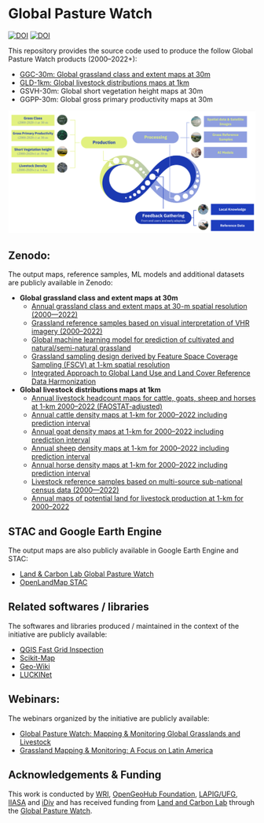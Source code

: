 # Global Pasture Watch

[![DOI](https://zenodo.org/badge/DOI/10.5281/zenodo.13890401.svg)](https://doi.org/10.5281/zenodo.13890401)
[![DOI](https://zenodo.org/badge/DOI/10.5281/zenodo.14933636.svg)](https://doi.org/10.5281/zenodo.14933636)

This repository provides the source code used to produce the follow Global Pasture Watch products (2000–2022+):
* [GGC-30m: Global grassland class and extent maps at 30m](ggc-30m/README.md)
* [GLD-1km: Global livestock distributions maps at 1km](gld-1km/README.md)
* GSVH-30m: Global short vegetation height maps at 30m
* GGPP-30m: Global gross primary productivity maps at 30m

![Global Pasture Watch](resources/image/general.png)

## Zenodo:

The output maps, reference samples, ML models and additional datasets are publicly available in Zenodo:

* **Global grassland class and extent maps at 30m**
	* [Annual grassland class and extent maps at 30-m spatial resolution (2000—2022)](https://doi.org/10.5281/zenodo.13890400)
  * [Grassland reference samples based on visual interpretation of VHR imagery (2000–2022)](https://zenodo.org/records/11281157)
  * [Global machine learning model for prediction of cultivated and natural/semi-natural grassland](https://zenodo.org/records/11280849)
  * [Grassland sampling design derived by Feature Space Coverage Sampling (FSCV) at 1-km spatial resolution](https://zenodo.org/records/11275539)
  * [Integrated Approach to Global Land Use and Land Cover Reference Data Harmonization](https://zenodo.org/records/11285561)
* **Global livestock distributions maps at 1km**
	* [Annual livestock headcount maps for cattle, goats, sheep and horses at 1-km 2000–2022 (FAOSTAT-adjusted)](https://doi.org/10.5281/zenodo.14933636)
	* [Annual cattle density maps at 1-km for 2000–2022 including prediction interval](https://doi.org/10.5281/zenodo.14933660)
	* [Annual goat density maps at 1-km for 2000–2022 including prediction interval](https://doi.org/10.5281/zenodo.14933653)
	* [Annual sheep density maps at 1-km for 2000–2022 including prediction interval](https://doi.org/10.5281/zenodo.14933641)
	* [Annual horse density maps at 1-km for 2000–2022 including prediction interval](https://doi.org/10.5281/zenodo.14933647)
	* [Livestock reference samples based on multi-source sub-national census data (2000—2022)](https://doi.org/10.5281/zenodo.14926056)
	* [Annual maps of potential land for livestock production at 1-km for 2000–2022](https://doi.org/10.5281/zenodo.14933679)

## STAC and Google Earth Engine

The output maps are also publicly available in Google Earth Engine and STAC:
* [Land & Carbon Lab Global Pasture Watch](https://developers.google.com/earth-engine/datasets/publisher/global-pasture-watch)
* [OpenLandMap STAC](https://stac.openlandmap.org)

## Related softwares / libraries

The softwares and libraries produced / maintained in the context of the initiative are publicly available:
* [QGIS Fast Grid Inspection](https://plugins.qgis.org/plugins/qgis-fgi-plugin/#plugin-about)
* [Scikit-Map](https://github.com/openlandmap/scikit-map)
* [Geo-Wiki](https://www.geo-wiki.org/)
* [LUCKINet](https://github.com/luckinet)

## Webinars:

The webinars organized by the initiative are publicly available: 

* [Global Pasture Watch: Mapping & Monitoring Global Grasslands and Livestock](https://www.wri.org/events/2023/4/global-pasture-watch-mapping-monitoring-global-grasslands-livestock)
* [Grassland Mapping & Monitoring: A Focus on Latin America](https://www.wri.org/events/2024/5/grassland-mapping-monitoring-focus-latin-america)


## Acknowledgements & Funding

This work is conducted by [WRI](https://wri.org), [OpenGeoHub Foundation](https://opengeohub.org/), [LAPIG/UFG](http://lapig.iesa.ufg.br), [IIASA](https://iiasa.ac.at/) and [iDiv](https://www.idiv.de/en/index.html) and has received funding from [Land and Carbon Lab](https://www.landcarbonlab.org/) through the [Global Pasture Watch](https://www.wri.org/events/2023/4/global-pasture-watch-mapping-monitoring-global-grasslands-livestock).